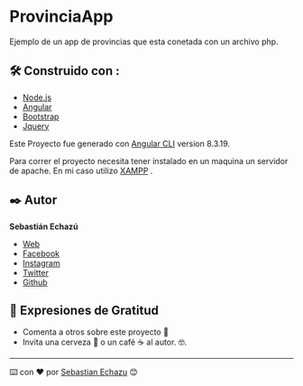 # ProvinciaApp

Ejemplo de un app de provincias que esta conetada con un archivo php.

## 🛠️ Construido con :

* [Node.js](https://nodejs.org/en/)
* [Angular](https://angular.io/)
* [Bootstrap](https://getbootstrap.com/) 
* [Jquery](https://jquery.com/) 

 Este Proyecto fue generado con [Angular CLI](https://github.com/angular/angular-cli) version 8.3.19.

Para correr el proyecto necesita tener instalado en un maquina un servidor de apache. En mi caso utilizo [XAMPP](https://www.apachefriends.org/es/index.html) .



## ✒️ Autor

**Sebastián Echazú** 

* [Web](https://sebastianechazu.com/)
* [Facebook](https://www.facebook.com/sebastian.echazu.1)
* [Instagram](https://www.instagram.com/seba_storm)
* [Twitter](https://twitter.com/seba_storm)
* [Github](https://github.com/SebastianEchazu)



## 🎁 Expresiones de Gratitud 

* Comenta a otros sobre este proyecto 📢
* Invita una cerveza 🍺 o un café ☕ al autor.  🤓. 

---

⌨️ con ❤️ por [Sebastian Echazu](https://github.com/SebastianEchazu) 😊